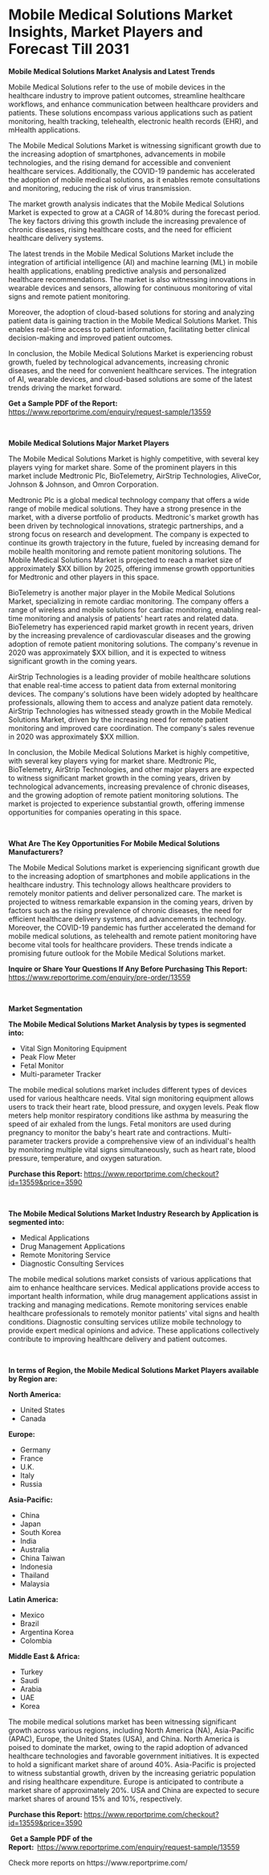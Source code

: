 <p><h1>Mobile Medical Solutions Market Insights, Market Players and Forecast Till 2031</h1></p><p><strong>Mobile Medical Solutions Market Analysis and Latest Trends</strong></p>
<p><p>Mobile Medical Solutions refer to the use of mobile devices in the healthcare industry to improve patient outcomes, streamline healthcare workflows, and enhance communication between healthcare providers and patients. These solutions encompass various applications such as patient monitoring, health tracking, telehealth, electronic health records (EHR), and mHealth applications.</p><p>The Mobile Medical Solutions Market is witnessing significant growth due to the increasing adoption of smartphones, advancements in mobile technologies, and the rising demand for accessible and convenient healthcare services. Additionally, the COVID-19 pandemic has accelerated the adoption of mobile medical solutions, as it enables remote consultations and monitoring, reducing the risk of virus transmission.</p><p>The market growth analysis indicates that the Mobile Medical Solutions Market is expected to grow at a CAGR of 14.80% during the forecast period. The key factors driving this growth include the increasing prevalence of chronic diseases, rising healthcare costs, and the need for efficient healthcare delivery systems.</p><p>The latest trends in the Mobile Medical Solutions Market include the integration of artificial intelligence (AI) and machine learning (ML) in mobile health applications, enabling predictive analysis and personalized healthcare recommendations. The market is also witnessing innovations in wearable devices and sensors, allowing for continuous monitoring of vital signs and remote patient monitoring.</p><p>Moreover, the adoption of cloud-based solutions for storing and analyzing patient data is gaining traction in the Mobile Medical Solutions Market. This enables real-time access to patient information, facilitating better clinical decision-making and improved patient outcomes.</p><p>In conclusion, the Mobile Medical Solutions Market is experiencing robust growth, fueled by technological advancements, increasing chronic diseases, and the need for convenient healthcare services. The integration of AI, wearable devices, and cloud-based solutions are some of the latest trends driving the market forward.</p></p>
<p><strong>Get a Sample PDF of the Report:&nbsp;</strong> <a href="https://www.reportprime.com/enquiry/request-sample/13559">https://www.reportprime.com/enquiry/request-sample/13559</a></p>
<p>&nbsp;</p>
<p><strong>Mobile Medical Solutions Major Market Players</strong></p>
<p><p>The Mobile Medical Solutions Market is highly competitive, with several key players vying for market share. Some of the prominent players in this market include Medtronic Plc, BioTelemetry, AirStrip Technologies, AliveCor, Johnson & Johnson, and Omron Corporation.</p><p>Medtronic Plc is a global medical technology company that offers a wide range of mobile medical solutions. They have a strong presence in the market, with a diverse portfolio of products. Medtronic's market growth has been driven by technological innovations, strategic partnerships, and a strong focus on research and development. The company is expected to continue its growth trajectory in the future, fueled by increasing demand for mobile health monitoring and remote patient monitoring solutions. The Mobile Medical Solutions Market is projected to reach a market size of approximately $XX billion by 2025, offering immense growth opportunities for Medtronic and other players in this space.</p><p>BioTelemetry is another major player in the Mobile Medical Solutions Market, specializing in remote cardiac monitoring. The company offers a range of wireless and mobile solutions for cardiac monitoring, enabling real-time monitoring and analysis of patients' heart rates and related data. BioTelemetry has experienced rapid market growth in recent years, driven by the increasing prevalence of cardiovascular diseases and the growing adoption of remote patient monitoring solutions. The company's revenue in 2020 was approximately $XX billion, and it is expected to witness significant growth in the coming years.</p><p>AirStrip Technologies is a leading provider of mobile healthcare solutions that enable real-time access to patient data from external monitoring devices. The company's solutions have been widely adopted by healthcare professionals, allowing them to access and analyze patient data remotely. AirStrip Technologies has witnessed steady growth in the Mobile Medical Solutions Market, driven by the increasing need for remote patient monitoring and improved care coordination. The company's sales revenue in 2020 was approximately $XX million.</p><p>In conclusion, the Mobile Medical Solutions Market is highly competitive, with several key players vying for market share. Medtronic Plc, BioTelemetry, AirStrip Technologies, and other major players are expected to witness significant market growth in the coming years, driven by technological advancements, increasing prevalence of chronic diseases, and the growing adoption of remote patient monitoring solutions. The market is projected to experience substantial growth, offering immense opportunities for companies operating in this space.</p></p>
<p>&nbsp;</p>
<p><strong>What Are The Key Opportunities For Mobile Medical Solutions Manufacturers?</strong></p>
<p><p>The Mobile Medical Solutions market is experiencing significant growth due to the increasing adoption of smartphones and mobile applications in the healthcare industry. This technology allows healthcare providers to remotely monitor patients and deliver personalized care. The market is projected to witness remarkable expansion in the coming years, driven by factors such as the rising prevalence of chronic diseases, the need for efficient healthcare delivery systems, and advancements in technology. Moreover, the COVID-19 pandemic has further accelerated the demand for mobile medical solutions, as telehealth and remote patient monitoring have become vital tools for healthcare providers. These trends indicate a promising future outlook for the Mobile Medical Solutions market.</p></p>
<p><strong>Inquire or Share Your Questions If Any Before Purchasing This Report:</strong> <a href="https://www.reportprime.com/enquiry/pre-order/13559">https://www.reportprime.com/enquiry/pre-order/13559</a></p>
<p>&nbsp;</p>
<p><strong>Market Segmentation</strong></p>
<p><strong>The Mobile Medical Solutions Market Analysis by types is segmented into:</strong></p>
<p><ul><li>Vital Sign Monitoring Equipment</li><li>Peak Flow Meter</li><li>Fetal Monitor</li><li>Multi-parameter Tracker</li></ul></p>
<p><p>The mobile medical solutions market includes different types of devices used for various healthcare needs. Vital sign monitoring equipment allows users to track their heart rate, blood pressure, and oxygen levels. Peak flow meters help monitor respiratory conditions like asthma by measuring the speed of air exhaled from the lungs. Fetal monitors are used during pregnancy to monitor the baby's heart rate and contractions. Multi-parameter trackers provide a comprehensive view of an individual's health by monitoring multiple vital signs simultaneously, such as heart rate, blood pressure, temperature, and oxygen saturation.</p></p>
<p><strong>Purchase this Report:&nbsp;</strong><a href="https://www.reportprime.com/checkout?id=13559&price=3590">https://www.reportprime.com/checkout?id=13559&price=3590</a></p>
<p>&nbsp;</p>
<p><strong>The Mobile Medical Solutions Market Industry Research by Application is segmented into:</strong></p>
<p><ul><li>Medical Applications</li><li>Drug Management Applications</li><li>Remote Monitoring Service</li><li>Diagnostic Consulting Services</li></ul></p>
<p><p>The mobile medical solutions market consists of various applications that aim to enhance healthcare services. Medical applications provide access to important health information, while drug management applications assist in tracking and managing medications. Remote monitoring services enable healthcare professionals to remotely monitor patients' vital signs and health conditions. Diagnostic consulting services utilize mobile technology to provide expert medical opinions and advice. These applications collectively contribute to improving healthcare delivery and patient outcomes.</p></p>
<p>&nbsp;</p>
<p><strong>In terms of Region, the Mobile Medical Solutions Market Players available by Region are:</strong></p>
<p>
    <p> <strong> North America: </strong>
        <ul>
            <li>United States</li>
            <li>Canada</li>
        </ul>
        </p> 
    <p> <strong> Europe: </strong>
        <ul>
            <li>Germany</li>
            <li>France</li>
            <li>U.K.</li>
            <li>Italy</li>
            <li>Russia</li>
        </ul>
        </p> 
    <p> <strong> Asia-Pacific: </strong>
        <ul>
            <li>China</li>
            <li>Japan</li>
            <li>South Korea</li>
            <li>India</li>
            <li>Australia</li>
            <li>China Taiwan</li>
            <li>Indonesia</li>
            <li>Thailand</li>
            <li>Malaysia</li>
        </ul>
        </p> 
    <p> <strong> Latin America: </strong>
        <ul>
            <li>Mexico</li>
            <li>Brazil</li>
            <li>Argentina Korea</li>
            <li>Colombia</li>
        </ul>
        </p> 
    <p> <strong> Middle East & Africa: </strong>
        <ul>
            <li>Turkey</li>
            <li>Saudi</li>
            <li>Arabia</li>
            <li>UAE</li>
            <li>Korea</li>
        </ul>
    </p>
    </p>
<p><p>The mobile medical solutions market has been witnessing significant growth across various regions, including North America (NA), Asia-Pacific (APAC), Europe, the United States (USA), and China. North America is poised to dominate the market, owing to the rapid adoption of advanced healthcare technologies and favorable government initiatives. It is expected to hold a significant market share of around 40%. Asia-Pacific is projected to witness substantial growth, driven by the increasing geriatric population and rising healthcare expenditure. Europe is anticipated to contribute a market share of approximately 20%. USA and China are expected to secure market shares of around 15% and 10%, respectively.</p></p>
<p><strong>Purchase this Report: </strong><a href="https://www.reportprime.com/checkout?id=13559&price=3590">https://www.reportprime.com/checkout?id=13559&price=3590</a></p>
<p>&nbsp;<strong>Get a Sample PDF of the Report:&nbsp;&nbsp;</strong><a href="https://www.reportprime.com/enquiry/request-sample/13559">https://www.reportprime.com/enquiry/request-sample/13559</a></p>
<p><strong></strong></p>
<p>Check more reports on https://www.reportprime.com/</p>